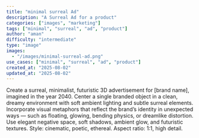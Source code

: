 ```yaml
---
title: "minimal surreal Ad"
description: "A Surreal Ad for a product"
categories: ["images", "marketing"]
tags: ["minimal", "surreal", "ad", "product"]
author: "aman"
difficulty: "intermediate"
type: "image"
images: 
  - "/images/minimal-surreal-ad.png"
use_cases: ["minimal", "surreal", "ad", "product"]
created_at: "2025-08-02"
updated_at: "2025-08-02"
---
```


Create a surreal, minimalist, futuristic 3D advertisement for [brand name], imagined in the year 2040.
Center a single branded object in a clean, dreamy environment with soft ambient lighting and subtle surreal elements.
Incorporate visual metaphors that reflect the brand’s identity in unexpected ways — such as floating, glowing, bending physics, or dreamlike distortion.
Use elegant negative space, soft shadows, ambient glow, and futuristic textures.
Style: cinematic, poetic, ethereal.
Aspect ratio: 1:1, high detail.